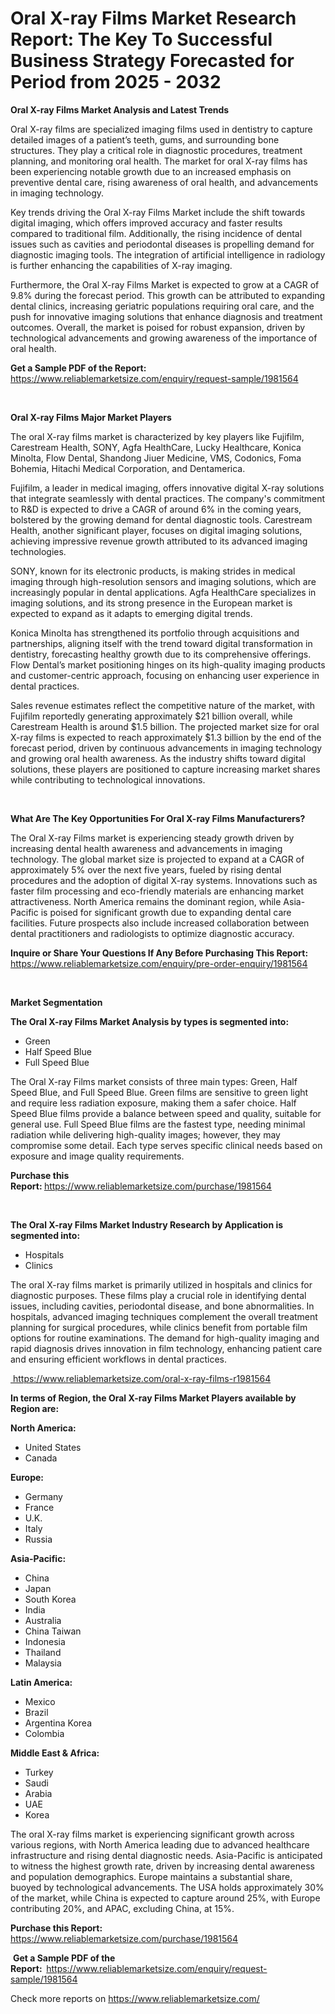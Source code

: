 <p><h1>Oral X-ray Films Market Research Report: The Key To Successful Business Strategy Forecasted for Period from 2025 - 2032</h1></p><p><strong>Oral X-ray Films Market Analysis and Latest Trends</strong></p>
<p><p>Oral X-ray films are specialized imaging films used in dentistry to capture detailed images of a patient’s teeth, gums, and surrounding bone structures. They play a critical role in diagnostic procedures, treatment planning, and monitoring oral health. The market for oral X-ray films has been experiencing notable growth due to an increased emphasis on preventive dental care, rising awareness of oral health, and advancements in imaging technology.</p><p>Key trends driving the Oral X-ray Films Market include the shift towards digital imaging, which offers improved accuracy and faster results compared to traditional film. Additionally, the rising incidence of dental issues such as cavities and periodontal diseases is propelling demand for diagnostic imaging tools. The integration of artificial intelligence in radiology is further enhancing the capabilities of X-ray imaging.</p><p>Furthermore, the Oral X-ray Films Market is expected to grow at a CAGR of 9.8% during the forecast period. This growth can be attributed to expanding dental clinics, increasing geriatric populations requiring oral care, and the push for innovative imaging solutions that enhance diagnosis and treatment outcomes. Overall, the market is poised for robust expansion, driven by technological advancements and growing awareness of the importance of oral health.</p></p>
<p><strong>Get a Sample PDF of the Report:&nbsp;</strong> <a href="https://www.reliablemarketsize.com/enquiry/request-sample/1981564?utm_campaign=2843&utm_medium=2&utm_source=Github&utm_content=ia&utm_term=05032025&utm_id=oral-x-ray-films">https://www.reliablemarketsize.com/enquiry/request-sample/1981564</a></p>
<p>&nbsp;</p>
<p><strong>Oral X-ray Films Major Market Players</strong></p>
<p><p>The oral X-ray films market is characterized by key players like Fujifilm, Carestream Health, SONY, Agfa HealthCare, Lucky Healthcare, Konica Minolta, Flow Dental, Shandong Jiuer Medicine, VMS, Codonics, Foma Bohemia, Hitachi Medical Corporation, and Dentamerica. </p><p>Fujifilm, a leader in medical imaging, offers innovative digital X-ray solutions that integrate seamlessly with dental practices. The company's commitment to R&D is expected to drive a CAGR of around 6% in the coming years, bolstered by the growing demand for dental diagnostic tools. Carestream Health, another significant player, focuses on digital imaging solutions, achieving impressive revenue growth attributed to its advanced imaging technologies.</p><p>SONY, known for its electronic products, is making strides in medical imaging through high-resolution sensors and imaging solutions, which are increasingly popular in dental applications. Agfa HealthCare specializes in imaging solutions, and its strong presence in the European market is expected to expand as it adapts to emerging digital trends.</p><p>Konica Minolta has strengthened its portfolio through acquisitions and partnerships, aligning itself with the trend toward digital transformation in dentistry, forecasting healthy growth due to its comprehensive offerings. Flow Dental’s market positioning hinges on its high-quality imaging products and customer-centric approach, focusing on enhancing user experience in dental practices.</p><p>Sales revenue estimates reflect the competitive nature of the market, with Fujifilm reportedly generating approximately $21 billion overall, while Carestream Health is around $1.5 billion. The projected market size for oral X-ray films is expected to reach approximately $1.3 billion by the end of the forecast period, driven by continuous advancements in imaging technology and growing oral health awareness. As the industry shifts toward digital solutions, these players are positioned to capture increasing market shares while contributing to technological innovations.</p></p>
<p>&nbsp;</p>
<p><strong>What Are The Key Opportunities For Oral X-ray Films Manufacturers?</strong></p>
<p><p>The Oral X-ray Films market is experiencing steady growth driven by increasing dental health awareness and advancements in imaging technology. The global market size is projected to expand at a CAGR of approximately 5% over the next five years, fueled by rising dental procedures and the adoption of digital X-ray systems. Innovations such as faster film processing and eco-friendly materials are enhancing market attractiveness. North America remains the dominant region, while Asia-Pacific is poised for significant growth due to expanding dental care facilities. Future prospects also include increased collaboration between dental practitioners and radiologists to optimize diagnostic accuracy.</p></p>
<p><strong>Inquire or Share Your Questions If Any Before Purchasing This Report:</strong> <a href="https://www.reliablemarketsize.com/enquiry/pre-order-enquiry/1981564?utm_campaign=2843&utm_medium=2&utm_source=Github&utm_content=ia&utm_term=05032025&utm_id=oral-x-ray-films">https://www.reliablemarketsize.com/enquiry/pre-order-enquiry/1981564</a></p>
<p>&nbsp;</p>
<p><strong>Market Segmentation</strong></p>
<p><strong>The Oral X-ray Films Market Analysis by types is segmented into:</strong></p>
<p><ul><li>Green</li><li>Half Speed Blue</li><li>Full Speed Blue</li></ul></p>
<p><p>The Oral X-ray Films market consists of three main types: Green, Half Speed Blue, and Full Speed Blue. Green films are sensitive to green light and require less radiation exposure, making them a safer choice. Half Speed Blue films provide a balance between speed and quality, suitable for general use. Full Speed Blue films are the fastest type, needing minimal radiation while delivering high-quality images; however, they may compromise some detail. Each type serves specific clinical needs based on exposure and image quality requirements.</p></p>
<p><strong>Purchase this Report:&nbsp;</strong><a href="https://www.reliablemarketsize.com/purchase/1981564?utm_campaign=2843&utm_medium=2&utm_source=Github&utm_content=ia&utm_term=05032025&utm_id=oral-x-ray-films">https://www.reliablemarketsize.com/purchase/1981564</a></p>
<p>&nbsp;</p>
<p><strong>The Oral X-ray Films Market Industry Research by Application is segmented into:</strong></p>
<p><ul><li>Hospitals</li><li>Clinics</li></ul></p>
<p><p>The oral X-ray films market is primarily utilized in hospitals and clinics for diagnostic purposes. These films play a crucial role in identifying dental issues, including cavities, periodontal disease, and bone abnormalities. In hospitals, advanced imaging techniques complement the overall treatment planning for surgical procedures, while clinics benefit from portable film options for routine examinations. The demand for high-quality imaging and rapid diagnosis drives innovation in film technology, enhancing patient care and ensuring efficient workflows in dental practices.</p></p>
<p><a href="https://www.reliablemarketsize.com/oral-x-ray-films-r1981564?utm_campaign=2843&utm_medium=2&utm_source=Github&utm_content=ia&utm_term=05032025&utm_id=oral-x-ray-films">&nbsp;https://www.reliablemarketsize.com/oral-x-ray-films-r1981564</a></p>
<p><strong>In terms of Region, the Oral X-ray Films Market Players available by Region are:</strong></p>
<p>
    <p> <strong> North America: </strong>
        <ul>
            <li>United States</li>
            <li>Canada</li>
        </ul>
        </p> 
    <p> <strong> Europe: </strong>
        <ul>
            <li>Germany</li>
            <li>France</li>
            <li>U.K.</li>
            <li>Italy</li>
            <li>Russia</li>
        </ul>
        </p> 
    <p> <strong> Asia-Pacific: </strong>
        <ul>
            <li>China</li>
            <li>Japan</li>
            <li>South Korea</li>
            <li>India</li>
            <li>Australia</li>
            <li>China Taiwan</li>
            <li>Indonesia</li>
            <li>Thailand</li>
            <li>Malaysia</li>
        </ul>
        </p> 
    <p> <strong> Latin America: </strong>
        <ul>
            <li>Mexico</li>
            <li>Brazil</li>
            <li>Argentina Korea</li>
            <li>Colombia</li>
        </ul>
        </p> 
    <p> <strong> Middle East & Africa: </strong>
        <ul>
            <li>Turkey</li>
            <li>Saudi</li>
            <li>Arabia</li>
            <li>UAE</li>
            <li>Korea</li>
        </ul>
    </p>
    </p>
<p><p>The oral X-ray films market is experiencing significant growth across various regions, with North America leading due to advanced healthcare infrastructure and rising dental diagnostic needs. Asia-Pacific is anticipated to witness the highest growth rate, driven by increasing dental awareness and population demographics. Europe maintains a substantial share, buoyed by technological advancements. The USA holds approximately 30% of the market, while China is expected to capture around 25%, with Europe contributing 20%, and APAC, excluding China, at 15%.</p></p>
<p><strong>Purchase this Report: </strong><a href="https://www.reliablemarketsize.com/purchase/1981564?utm_campaign=2843&utm_medium=2&utm_source=Github&utm_content=ia&utm_term=05032025&utm_id=oral-x-ray-films">https://www.reliablemarketsize.com/purchase/1981564</a></p>
<p>&nbsp;<strong>Get a Sample PDF of the Report:&nbsp;&nbsp;</strong><a href="https://www.reliablemarketsize.com/enquiry/request-sample/1981564?utm_campaign=2843&utm_medium=2&utm_source=Github&utm_content=ia&utm_term=05032025&utm_id=oral-x-ray-films">https://www.reliablemarketsize.com/enquiry/request-sample/1981564</a></p>
<p><strong></strong></p>
<p>Check more reports on <a href="https://www.reliablemarketsize.com/?utm_campaign=2843&utm_medium=2&utm_source=Github&utm_content=ia&utm_term=05032025&utm_id=oral-x-ray-films">https://www.reliablemarketsize.com/</a></p>
